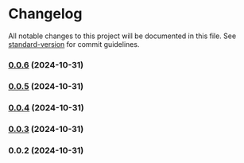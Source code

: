 # Changelog

All notable changes to this project will be documented in this file. See [standard-version](https://github.com/conventional-changelog/standard-version) for commit guidelines.

### [0.0.6](///compare/v0.0.5...v0.0.6) (2024-10-31)

### [0.0.5](///compare/v0.0.4...v0.0.5) (2024-10-31)

### [0.0.4](///compare/v0.0.3...v0.0.4) (2024-10-31)

### [0.0.3](///compare/v0.0.2...v0.0.3) (2024-10-31)

### 0.0.2 (2024-10-31)
